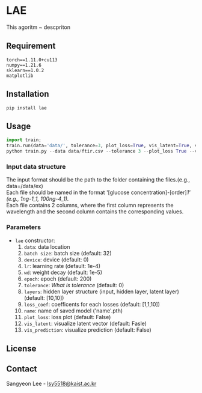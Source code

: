 # LAE
This agoritm ~ descpriton

## Requirement ##

	torch==1.11.0+cu113
	numpy==1.21.6
	sklearn==1.0.2
	matplotlib

## Installation
`pip install lae`

## Usage ##

```python
import train;
train.run(data='data/', tolerance=3, plot_loss=True, vis_latent=True, vis_prediction=True)
python train.py --data data/ftir.csv --tolerance 3 --plot_loss True --vis_latent True --vis_prediction True1
```
### Input data structure

The input format should be the path to the folder containing the files.(e.g., data=/data/ex)  
Each file should be named in the format '[glucose concentration]-[order]_1' (e.g., 1ng-1_1, 100ng-4_1)._  
Each file contains 2 columns, where the first column represents the wavelength and the second column contains the corresponding values.  

### Parameters
- `lae` constructor:
    1. `data`: data location
    2. `batch size`: batch size (default: 32)
    3. `device`: device (default: 0)
    4. `lr`: learning rate (default: 1e-4)
    5. `wd`: weight decay (default: 1e-5)
    6. `epoch`: epoch (default: 200)
    7. `tolerance`: _What is tolerance_ (default: 0)
    8. `layers`: hidden layer structure (input, hidden layer, latent layer) (default: [10,10])
    8. `loss_coef`: coefficents for each losses (default: [1,1,10])
    9. `name`: name of saved model ('name'.pth)
    10. `plot_loss`: loss plot (default: False)
    11. `vis_latent`: visualize latent vector (default: Fasle)
    12. `vis_prediction`: visualize prediction (default: False)

## License ##

## Contact ##
Sangyeon Lee - lsy5518@kaist.ac.kr
